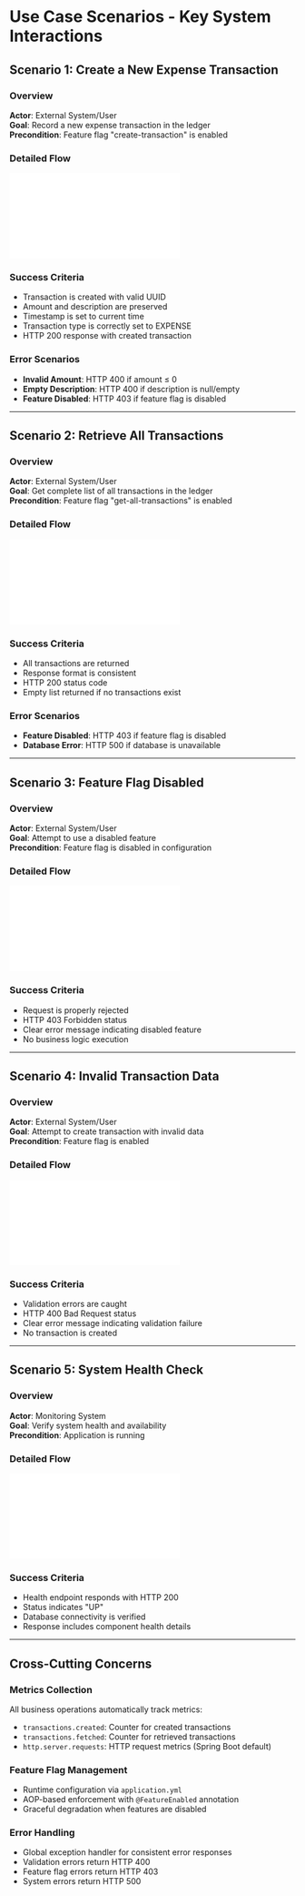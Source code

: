 # Use Case Scenarios - Key System Interactions

## Scenario 1: Create a New Expense Transaction

### Overview
**Actor**: External System/User  
**Goal**: Record a new expense transaction in the ledger  
**Precondition**: Feature flag "create-transaction" is enabled

### Detailed Flow

![Transaction Creation Sequence](diagrams/use-case-creation.mmd)

### Success Criteria
- Transaction is created with valid UUID
- Amount and description are preserved
- Timestamp is set to current time
- Transaction type is correctly set to EXPENSE
- HTTP 200 response with created transaction

### Error Scenarios
- **Invalid Amount**: HTTP 400 if amount ≤ 0
- **Empty Description**: HTTP 400 if description is null/empty
- **Feature Disabled**: HTTP 403 if feature flag is disabled

---

## Scenario 2: Retrieve All Transactions

### Overview
**Actor**: External System/User  
**Goal**: Get complete list of all transactions in the ledger  
**Precondition**: Feature flag "get-all-transactions" is enabled

### Detailed Flow

![Transaction Retrieval Sequence](diagrams/use-case-retrieval.mmd)

### Success Criteria
- All transactions are returned
- Response format is consistent
- HTTP 200 status code
- Empty list returned if no transactions exist

### Error Scenarios
- **Feature Disabled**: HTTP 403 if feature flag is disabled
- **Database Error**: HTTP 500 if database is unavailable

---

## Scenario 3: Feature Flag Disabled

### Overview
**Actor**: External System/User  
**Goal**: Attempt to use a disabled feature  
**Precondition**: Feature flag is disabled in configuration

### Detailed Flow

![Feature Flag Disabled Sequence](diagrams/use-case-feature-disabled.mmd)

### Success Criteria
- Request is properly rejected
- HTTP 403 Forbidden status
- Clear error message indicating disabled feature
- No business logic execution

---

## Scenario 4: Invalid Transaction Data

### Overview
**Actor**: External System/User  
**Goal**: Attempt to create transaction with invalid data  
**Precondition**: Feature flag is enabled

### Detailed Flow

![Invalid Data Sequence](diagrams/use-case-invalid-data.mmd)

### Success Criteria
- Validation errors are caught
- HTTP 400 Bad Request status
- Clear error message indicating validation failure
- No transaction is created

---

## Scenario 5: System Health Check

### Overview
**Actor**: Monitoring System  
**Goal**: Verify system health and availability  
**Precondition**: Application is running

### Detailed Flow

![Health Check Sequence](diagrams/use-case-health-check.mmd)

### Success Criteria
- Health endpoint responds with HTTP 200
- Status indicates "UP"
- Database connectivity is verified
- Response includes component health details

---

## Cross-Cutting Concerns

### Metrics Collection
All business operations automatically track metrics:
- `transactions.created`: Counter for created transactions
- `transactions.fetched`: Counter for retrieved transactions
- `http.server.requests`: HTTP request metrics (Spring Boot default)

### Feature Flag Management
- Runtime configuration via `application.yml`
- AOP-based enforcement with `@FeatureEnabled` annotation
- Graceful degradation when features are disabled

### Error Handling
- Global exception handler for consistent error responses
- Validation errors return HTTP 400
- Feature flag errors return HTTP 403
- System errors return HTTP 500
